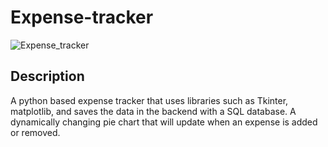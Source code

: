 # Expense-tracker


![Expense_tracker](https://user-images.githubusercontent.com/28414217/152267287-39f8eb12-edb8-4574-8151-f65a1272385e.JPG)


## Description
 A python based expense tracker that uses libraries such as Tkinter, matplotlib, and saves the data in the backend with a SQL database. A dynamically changing pie chart that will update when an expense is added or removed.
